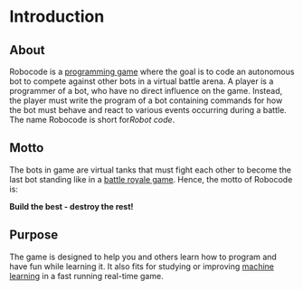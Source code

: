# Introduction

## About

Robocode is a [programming game](https://en.wikipedia.org/wiki/Programming_game) where the goal is to code an autonomous bot to compete against other bots in a virtual battle arena. A player is a programmer of a bot, who have no direct influence on the game. Instead, the player must write the program of a bot containing commands for how the bot must behave and react to various events occurring during a battle. The name Robocode is short for*Robot code*.

## Motto

The bots in game are virtual tanks that must fight each other to become the last bot standing like in a [battle royale game](https://en.wikipedia.org/wiki/Battle_royale_game). Hence, the motto of Robocode is:

**Build the best - destroy the rest!**

## Purpose

The game is designed to help you and others learn how to program and have fun while learning it. It also fits for studying or improving [machine learning](https://en.wikipedia.org/wiki/Machine_learning) in a fast running real-time game.
